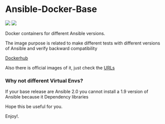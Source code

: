 Ansible-Docker-Base
===================
[![](https://images.microbadger.com/badges/license/padajuan/ansible-docker-base.svg)](http://microbadger.com/images/padajuan/ansible-docker-base)
[![](https://images.microbadger.com/badges/image/padajuan/ansible-docker-base.svg)](http://microbadger.com/images/padajuan/ansible-docker-base)

Docker containers for different Ansible versions.

The image purpose is related to make different tests with different versions of Ansible and verify backward compatibility

[Dockerhub](https://hub.docker.com/r/padajuan/ansible-docker-base/)

Also there is official images of it, just check the [URLs](https://hub.docker.com/search/?q=ansible&page=1&isAutomated=0&isOfficial=0&pullCount=1&starCount=0)

### Why not different Virtual Envs?
If your base release are Ansible 2.0 you cannot install a 1.9 version of Ansible because it Dependency libraries

Hope this be useful for you.

Enjoy!.
